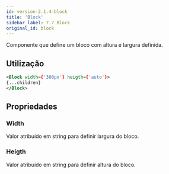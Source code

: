 ```yaml
---
id: version-2.1.4-block
title: 'Block'
sidebar_label: 7.7 Block
original_id: block
---
```


Componente que define um bloco com altura e largura definida.

## Utilização

```xml
<Block width={'300px'} heigth={'auto'}>
{...children}
</Block>
```

## Propriedades

### Width

Valor atribuído em string para definir largura do bloco.

### Heigth

Valor atribuído em string para definir altura do bloco.
